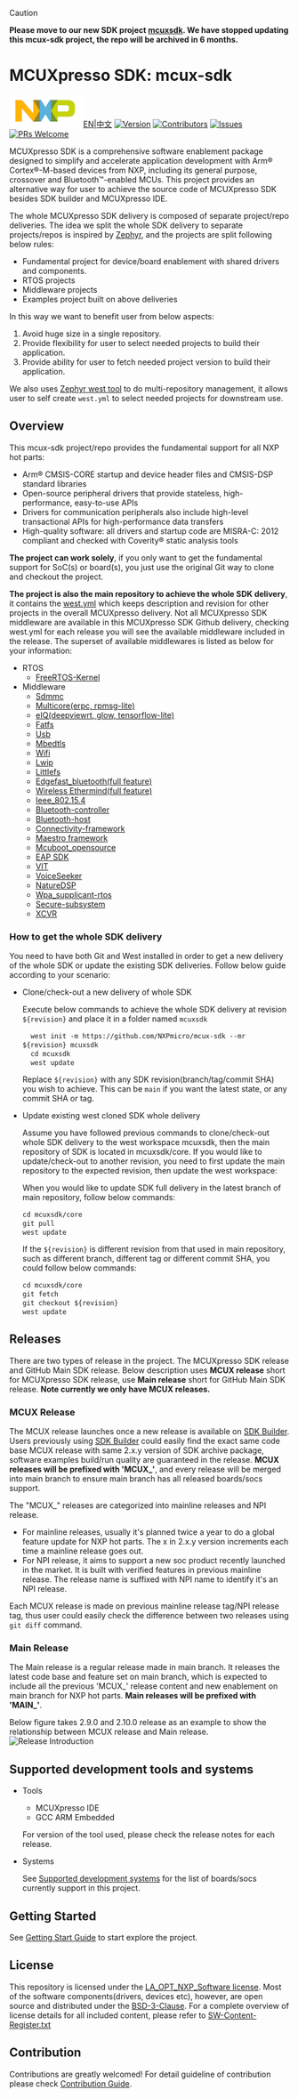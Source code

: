 > [!CAUTION]
> __Please move to our new SDK project [mcuxsdk](https://github.com/nxp-mcuxpresso/mcuxsdk-manifests). We have stopped updating this mcux-sdk project, the repo will be archived in 6 months.__

# MCUXpresso SDK: mcux-sdk

![NXP_logo](docs/nxp_logo_small.png)[EN](./README.md)|[中文](./README_CN.md)
[![Version](https://img.shields.io/github/v/release/NXPMicro/mcux-sdk)](https://github.com/NXPmicro/mcux-sdk/releases/latest)
[![Contributors](https://img.shields.io/github/contributors/NXPMicro/mcux-sdk)](https://github.com/NXPmicro/mcux-sdk/graphs/contributors)
[![Issues](https://img.shields.io/github/issues/NXPMicro/mcux-sdk)](https://github.com/NXPmicro/mcux-sdk/issues)
[![PRs Welcome](https://img.shields.io/badge/PRs-welcome-brightgreen.svg?style=flat-square)](https://github.com/NXPmicro/mcux-sdk/pulls)

MCUXpresso SDK is a comprehensive software enablement package designed to simplify and accelerate application development with Arm® Cortex®-M-based devices from NXP, including its general purpose, crossover and Bluetooth™-enabled MCUs. This project provides an alternative way for user to achieve the source code of MCUXpresso SDK besides SDK builder and MCUXpresso IDE.

The whole MCUXpresso SDK delivery is composed of separate project/repo deliveries. The idea we split the whole SDK delivery to separate projects/repos is inspired by [Zephyr](https://github.com/zephyrproject-rtos/zephyr), and the projects are split following below rules:
* Fundamental project for device/board enablement with shared drivers and components.
* RTOS projects
* Middleware projects
* Examples project built on above deliveries

In this way we want to benefit user from below aspects:
1. Avoid huge size in a single repository.
2. Provide flexibility for user to select needed projects to build their application.
3. Provide ability for user to fetch needed project version to build their application.

We also uses [Zephyr west tool](https://docs.zephyrproject.org/latest/guides/west/index.html) to do multi-repository management, it allows user to self create ```west.yml``` to select needed projects for downstream use. 

## Overview
This mcux-sdk project/repo provides the fundamental support for all NXP hot parts:

* Arm® CMSIS-CORE startup and device header files and CMSIS-DSP standard libraries
* Open-source peripheral drivers that provide stateless, high-performance, easy-to-use APIs
* Drivers for communication peripherals also include high-level transactional APIs for high-performance data transfers 
* High-quality software: all drivers and startup code are MISRA-C: 2012 compliant and checked with Coverity® static analysis tools

**The project can work solely**, if you only want to get the fundamental support for SoC(s) or board(s), you just use the original Git way to clone and checkout the project.

**The project is also the main repository to achieve the whole SDK delivery**, it contains the [west.yml](https://github.com/NXPmicro/mcux-sdk/blob/main/west.yml) which keeps description and revision for other projects in the overall MCUXpresso delivery. Not all MCUXpresso SDK middleware are available in this MCUXpresso SDK Github delivery, checking west.yml for each release you will see the available middleware included in the release. The superset of available middlewares is listed as below for your information:
- RTOS
  - [FreeRTOS-Kernel](https://github.com/nxp-mcuxpresso/FreeRTOS-Kernel)
- Middleware
  - [Sdmmc](https://github.com/nxp-mcuxpresso/mcux-sdk-middleware-sdmmc)
  - [Multicore(erpc, rpmsg-lite)](https://github.com/nxp-mcuxpresso/mcux-sdk-middleware-multicore)
  - [eIQ(deepviewrt, glow, tensorflow-lite)](https://github.com/nxp-mcuxpresso/mcux-sdk-middleware-eiq)
  - [Fatfs](https://github.com/nxp-mcuxpresso/fatfs)
  - [Usb](https://github.com/nxp-mcuxpresso/mcux-sdk-middleware-usb)
  - [Mbedtls](https://github.com/nxp-mcuxpresso/mbedtls)
  - [Wifi](https://github.com/NXP/wifi_nxp)
  - [Lwip](https://github.com/nxp-mcuxpresso/lwip)
  - [Littlefs](https://github.com/nxp-mcuxpresso/littlefs)
  - [Edgefast_bluetooth(full feature)](https://github.com/nxp-mcuxpresso/mcux-sdk-middleware-edgefast-bluetooth)
  - [Wireless Ethermind(full feature)](https://github.com/NXP/mcux-sdk-middleware-ethermind)
  - [Ieee_802.15.4](https://github.com/NXP/mcux-sdk-middleware-ieee_802.15.4)
  - [Bluetooth-controller](https://github.com/NXP/mcux-sdk-middleware-bluetooth-controller)
  - [Bluetooth-host](https://github.com/NXP/mcux-sdk-middleware-bluetooth-host)
  - [Connectivity-framework](https://github.com/NXP/mcux-sdk-middleware-connectivity-framework)
  - [Maestro framework](https://github.com/nxp-mcuxpresso/maestro)
  - [Mcuboot_opensource](https://github.com/nxp-zephyr/mcuboot)
  - [EAP SDK](https://github.com/nxp-mcuxpresso/EAP)
  - [VIT](https://github.com/nxp-mcuxpresso/VIT)
  - [VoiceSeeker](https://github.com/nxp-mcuxpresso/VoiceSeeker)
  - [NatureDSP](https://github.com/nxp-mcuxpresso/NatureDSP)
  - [Wpa_supplicant-rtos](https://github.com/nxp-mcuxpresso/wpa_supplicant-rtos)
  - [Secure-subsystem](https://github.com/nxp-mcuxpresso/mcux-secure-subsystem)
  - [XCVR](https://github.com/nxp-mcuxpresso/mcux-sdk-middleware-xcvr)

### How to get the whole SDK delivery
You need to have both Git and West installed in order to get a new delivery of the whole SDK or update the existing SDK deliveries. Follow below guide according to your scenario:
* Clone/check-out a new delivery of whole SDK
  
  Execute below commands to achieve the whole SDK delivery at revision ```${revision}``` and place it in a folder named ```mcuxsdk```
  ```
    west init -m https://github.com/NXPmicro/mcux-sdk --mr ${revision} mcuxsdk
    cd mcuxsdk
    west update
    ```
    Replace ```${revision}``` with any SDK revision(branch/tag/commit SHA) you wish to achieve. This can be ```main``` if you want the latest state, or any commit SHA or tag. 

* Update existing west cloned SDK whole delivery
    
    Assume you have followed previous commands to clone/check-out whole SDK delivery to the west workspace mcuxsdk, then the main repository of SDK is located in mcuxsdk/core. If you would like to update/check-out to another revision, you need to first update the main repository to the expected revision, then update the west workspace:
    
    When you would like to update SDK full delivery in the latest branch of main repository, follow below commands:

     ```
    cd mcuxsdk/core
    git pull
    west update
    ```

    If the ```${revision}``` is different revision from that used in main repository, such as different branch, different tag or different commit SHA, you could follow below commands:
    ```
    cd mcuxsdk/core
    git fetch
    git checkout ${revision}
    west update
    ```

## Releases

There are two types of release in the project. The MCUXpresso SDK release and GitHub Main SDK release. Below description uses **MCUX release** short for MCUXpresso SDK release, use **Main release** short for GitHub Main SDK release. **Note currently we only have MCUX releases.**

### MCUX Release
The MCUX release launches once a new release is available on [SDK Builder](http://mcuxpresso.nxp.com/). Users previously using [SDK Builder](http://mcuxpresso.nxp.com/) could easily find the exact same code base MCUX release with same 2.x.y version of SDK archive package, software examples build/run quality are guaranteed in the release. **MCUX releases will be prefixed with 'MCUX_'**, and every release will be merged into main branch to ensure main branch has all released boards/socs support.

The "MCUX_" releases are categorized into mainline releases and NPI release.
* For mainline releases, usually it's planned twice a year to do a global feature update for NXP hot parts. The x in 2.x.y version increments each time a mainline release goes out.
* For NPI release, it aims to support a new soc product recently launched in the market. It is built with verified features in previous mainline release. The release name is suffixed with NPI name to identify it's an NPI release.

Each MCUX release is made on previous mainline release tag/NPI release tag, thus user could easily check the difference between two releases using ````git diff```` command.

### Main Release
The Main release is a regular release made in main branch. It releases the latest code base and feature set on main branch, which is expected to include all the previous 'MCUX_' release content and new enablement on main branch for NXP hot parts. **Main releases will be prefixed with 'MAIN_'**.

Below figure takes 2.9.0 and 2.10.0 release as an example to show the relationship between MCUX release and Main release.
![Release Introduction](docs/Getting_Started/images/github_release_introduction.png)


## Supported development tools and systems
* Tools
    * MCUXpresso IDE
    * GCC ARM Embedded

    For version of the tool used, please check the release notes for each release.
* Systems

    See [Supported development systems](docs/supported_development_systems.md) for the list of boards/socs currently support in this project.

## Getting Started
See [Getting Start Guide](docs/Getting_Started.md) to start explore the project.

## License
This repository is licensed under the [LA_OPT_NXP_Software license](LICENSE). Most of the software components(drivers, devices etc), however, are open source and distributed under the [BSD-3-Clause](licenses/COPYING-BSD-3). For a complete overview of license details for all included content, please refer to [SW-Content-Register.txt](SW-Content-Register.txt)

## Contribution
Contributions are greatly welcomed! For detail guideline of contribution please check [Contribution Guide](CONTRIBUTING.md).

